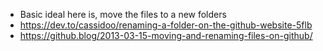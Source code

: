 * Basic ideal here is, move the files to a new folders <br/>
* https://dev.to/cassidoo/renaming-a-folder-on-the-github-website-5flb  <br/>
* https://github.blog/2013-03-15-moving-and-renaming-files-on-github/
